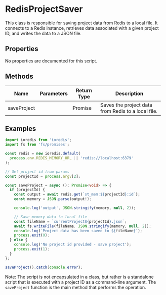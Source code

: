 # RedisProjectSaver

This class is responsible for saving project data from Redis to a local file. It connects to a Redis instance, retrieves data associated with a given project ID, and writes the data to a JSON file.

## Properties

No properties are documented for this script.

## Methods

| Name         | Parameters        | Return Type | Description                                      |
|--------------|-------------------|-------------|--------------------------------------------------|
| saveProject  |                   | Promise<void> | Saves the project data from Redis to a local file. |

## Examples

```typescript
import ioredis from 'ioredis';
import fs from 'fs/promises';

const redis = new ioredis.default(
  process.env.REDIS_MEMORY_URL || 'redis://localhost:6379'
);

// Get project id from params
const projectId = process.argv[2];

const saveProject = async (): Promise<void> => {
  if (projectId) {
    const output = await redis.get(`st_mem:${projectId}:id`);
    const memory = JSON.parse(output!);

    console.log('output', JSON.stringify(memory, null, 2));

    // Save memory data to local file
    const fileName = `currentProject${projectId}.json`;
    await fs.writeFile(fileName, JSON.stringify(memory, null, 2));
    console.log(`Project data has been saved to ${fileName}`);
    process.exit(0);
  } else {
    console.log('No project id provided - save project');
    process.exit(1);
  }
};

saveProject().catch(console.error);
```

Note: The script is not encapsulated in a class, but rather is a standalone script that is executed with a project ID as a command-line argument. The `saveProject` function is the main method that performs the operation.